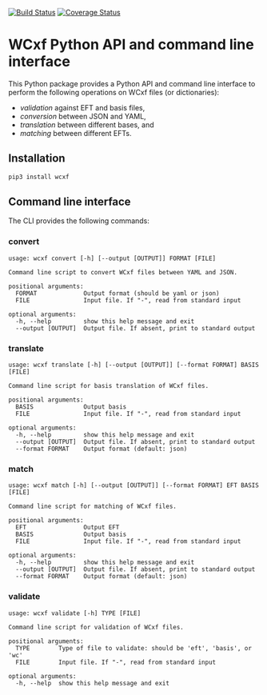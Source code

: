[![Build Status](https://travis-ci.org/wcxf/wcxf-python.svg?branch=master)](https://travis-ci.org/wcxf/wcxf-python) [![Coverage Status](https://coveralls.io/repos/github/wcxf/wcxf-python/badge.svg?branch=master)](https://coveralls.io/github/wcxf/wcxf-python?branch=master)

# WCxf Python API and command line interface

This Python package provides a Python API and command line interface to
perform the following operations on WCxf files (or dictionaries):

- *validation* against EFT and basis files,
- *conversion* between JSON and YAML,
- *translation* between different bases, and
- *matching* between different EFTs.

## Installation

```bash
pip3 install wcxf
```

## Command line interface

The CLI provides the following commands:

### convert

```
usage: wcxf convert [-h] [--output [OUTPUT]] FORMAT [FILE]

Command line script to convert WCxf files between YAML and JSON.

positional arguments:
  FORMAT             Output format (should be yaml or json)
  FILE               Input file. If "-", read from standard input

optional arguments:
  -h, --help         show this help message and exit
  --output [OUTPUT]  Output file. If absent, print to standard output
  ```

### translate

```
usage: wcxf translate [-h] [--output [OUTPUT]] [--format FORMAT] BASIS [FILE]

Command line script for basis translation of WCxf files.

positional arguments:
  BASIS              Output basis
  FILE               Input file. If "-", read from standard input

optional arguments:
  -h, --help         show this help message and exit
  --output [OUTPUT]  Output file. If absent, print to standard output
  --format FORMAT    Output format (default: json)
  ```

### match

```
usage: wcxf match [-h] [--output [OUTPUT]] [--format FORMAT] EFT BASIS [FILE]

Command line script for matching of WCxf files.

positional arguments:
  EFT                Output EFT
  BASIS              Output basis
  FILE               Input file. If "-", read from standard input

optional arguments:
  -h, --help         show this help message and exit
  --output [OUTPUT]  Output file. If absent, print to standard output
  --format FORMAT    Output format (default: json)
```

### validate

```
usage: wcxf validate [-h] TYPE [FILE]

Command line script for validation of WCxf files.

positional arguments:
  TYPE        Type of file to validate: should be 'eft', 'basis', or 'wc'
  FILE        Input file. If "-", read from standard input

optional arguments:
  -h, --help  show this help message and exit
```
